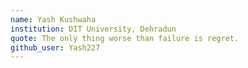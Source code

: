 ```yaml
---
name: Yash Kushwaha
institution: DIT University, Dehradun
quote: The only thing worse than failure is regret.
github_user: Yash227
---
```

